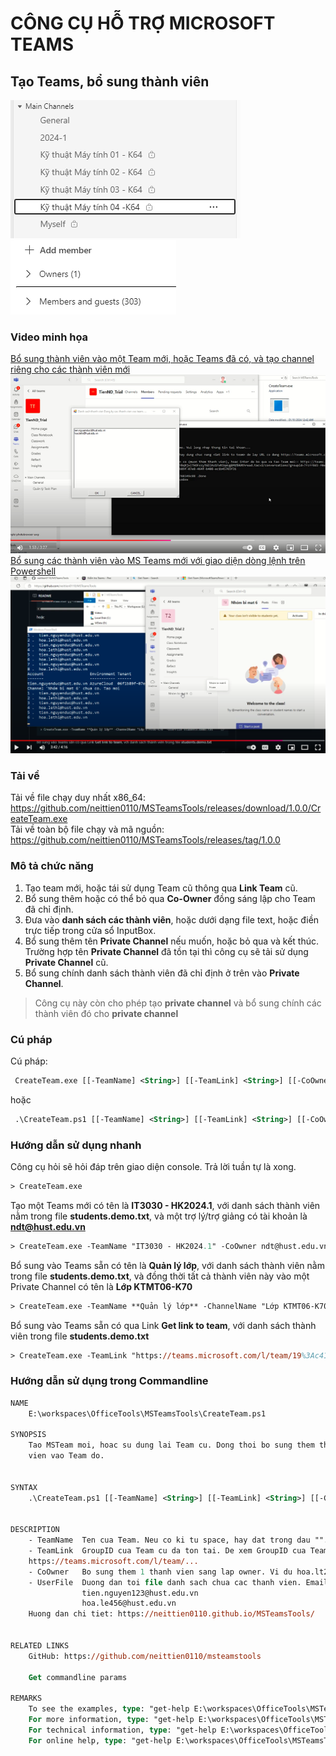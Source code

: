 # CÔNG CỤ HỖ TRỢ MICROSOFT TEAMS

## Tạo Teams, bổ sung thành viên

 ![Create Team Feature Image 1](./assets/CreateTeamFeature1.png)
 ![Create Team Feature Image 2](./assets/CreateTeamFeature2.png)

### Video minh họa
  
 [Bổ sung thành viên vào một Team mới, hoặc Teams đã có, và tạo channel riêng cho các thành viên mới <br/>![ảnh](./assets/thumnail_video1.PNG)](https://youtu.be/3BxCr1dcM78)
 \
 [Bổ sung các thành viên vào MS Teams mới với giao diện dòng lệnh trên Powershell <br/> ![thumnail](./thumnail_video2.PNG)](https://youtu.be/2V-EoZUGZcg)

 ### Tải về

Tải về file chạy duy nhất x86_64: <https://github.com/neittien0110/MSTeamsTools/releases/download/1.0.0/CreateTeam.exe>\
Tải về toàn bộ file chạy và mã nguồn: <https://github.com/neittien0110/MSTeamsTools/releases/tag/1.0.0>

### Mô tả chức năng ###

1. Tạo team mới, hoặc tái sử dụng Team cũ thông qua **Link Team** cũ.
2. Bổ sung thêm hoặc có thể bỏ qua **Co-Owner** đồng sáng lập cho Team đã chỉ định.
3. Đưa vào **danh sách các thành viên**, hoặc dưới dạng file text, hoặc điền trực tiếp trong cửa sổ InputBox.
4. Bổ sung thêm tên **Private Channel** nếu muốn, hoặc bỏ qua và kết thúc.
    Trường hợp tên **Private Channel** đã tồn tại thì công cụ sẽ tải sử dụng **Private Channel** cũ.
5. Bổ sung chính danh sách thành viên đã chỉ định ở trên vào **Private Channel**. 

> Công cụ này còn cho phép tạo **private channel** và bổ sung chính các thành viên đó cho **private channel**


### Cú pháp ###

Cú pháp:

```ps
 CreateTeam.exe [[-TeamName] <String>] [[-TeamLink] <String>] [[-CoOwner] <String>] [[-UserFile] <String>] [[-ChannelName] <String>] [<CommonParameters>]
```

hoặc

```ps
 .\CreateTeam.ps1 [[-TeamName] <String>] [[-TeamLink] <String>] [[-CoOwner] <String>] [[-UserFile] <String>] [[-ChannelName] <String>] [<CommonParameters>]
```

### Hướng dẫn sử dụng nhanh ###

Công cụ hỏi sẽ hỏi đáp trên giao diện console. Trả lời tuần tự là xong.

```ps
> CreateTeam.exe 
```

Tạo một Teams mới có tên là **IT3030 - HK2024.1**, với danh sách thành viên nằm trong file **students.demo.txt**, và một trợ lý/trợ giảng có tài khoản là **ndt@hust.edu.vn**

```ps
> CreateTeam.exe -TeamName "IT3030 - HK2024.1" -CoOwner ndt@hust.edu.vn -UserFile students.demo.txt
```

Bổ sung vào Teams sẵn có tên là **Quản lý lớp**, với danh sách thành viên nằm trong file **students.demo.txt**, và đồng thời tất cả thành viên này vào một Private Channel có tên là **Lớp KTMT06-K70**

```ps
> CreateTeam.exe -TeamName **Quản lý lớp** -ChannelName "Lớp KTMT06-K70" -UserFile students.demo.txt
```

Bổ sung vào Teams sẵn có qua Link **Get link to team**, với danh sách thành viên trong file **students.demo.txt**

```ps
> CreateTeam.exe -TeamLink "https://teams.microsoft.com/l/team/19%3Ac413f762004341f3b69d9fd6bb28aa0b%40thread.tacv2/conversations?groupId=ccdb66b9-449d-446d-a2bd-7f21199fe859&tenantId=06f1b89f-07e8-464f-b408-ec1b45703f31"  -UserFile students.demo.txt
```



### Hướng dẫn sử dụng trong Commandline ###

```ps
NAME
    E:\workspaces\OfficeTools\MSTeamsTools\CreateTeam.ps1

SYNOPSIS
    Tao MSTeam moi, hoac su dung lai Team cu. Dong thoi bo sung them thanh vien vao Team do.Tao MSTeam moi, hoac su dung lai Team cu. Dong thoi bo sung them thanh    
    vien vao Team do.


SYNTAX
    .\CreateTeam.ps1 [[-TeamName] <String>] [[-TeamLink] <String>] [[-CoOwner] <String>] [[-UserFile] <String>] [[-ChannelName] <String>] [<CommonParameters>]


DESCRIPTION
    - TeamName  Ten cua Team. Neu co ki tu space, hay dat trong dau "". Neu tham so TeamLink duoc khai bao, TeamName se bi bo qua.
    - TeamLink  GroupID cua Team cu da ton tai. De xem GroupID cua Team cu, hay vao Team va dung chuc nang <Get link to team> de lay URL co dang
    https://teams.microsoft.com/l/team/...  
    - CoOwner   Bo sung them 1 thanh vien sang lap owner. Vi du hoa.lt241234567@sis.hust.edu.vn
    - UserFile  Duong dan toi file danh sach chua cac thanh vien. Email cua moi thanh vien tren mot dong. Vi du
                tien.nguyen123@hust.edu.vn
                hoa.le456@hust.edu.vn
    Huong dan chi tiet: https://neittien0110.github.io/MSTeamsTools/


RELATED LINKS
    GitHub: https://github.com/neittien0110/msteamstools

    Get commandline params

REMARKS
    To see the examples, type: "get-help E:\workspaces\OfficeTools\MSTeamsTools\CreateTeam.ps1 -examples".
    For more information, type: "get-help E:\workspaces\OfficeTools\MSTeamsTools\CreateTeam.ps1 -detailed".
    For technical information, type: "get-help E:\workspaces\OfficeTools\MSTeamsTools\CreateTeam.ps1 -full".
    For online help, type: "get-help E:\workspaces\OfficeTools\MSTeamsTools\CreateTeam.ps1 -online"   
```
